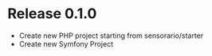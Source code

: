 # Release 0.1.0

* Create new PHP project starting from sensorario/starter
* Create new Symfony Project
